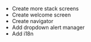 - Create more stack screens
- Create welcome screen
- Create navigator
- Add dropdown alert manager
- Add i18n
